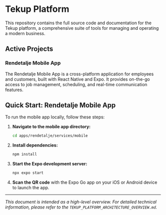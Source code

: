 # Tekup Platform

This repository contains the full source code and documentation for the Tekup platform, a comprehensive suite of tools for managing and operating a modern business.

## Active Projects

### Rendetalje Mobile App

The Rendetalje Mobile App is a cross-platform application for employees and customers, built with React Native and Expo. It provides on-the-go access to job management, scheduling, and real-time communication features.

## Quick Start: Rendetalje Mobile App

To run the mobile app locally, follow these steps:

1. **Navigate to the mobile app directory:**
    ```bash
    cd apps/rendetalje/services/mobile
    ```

2. **Install dependencies:**
    ```bash
    npm install
    ```

3. **Start the Expo development server:**
    ```bash
    npx expo start
    ```

4. **Scan the QR code** with the Expo Go app on your iOS or Android device to launch the app.

---
_This document is intended as a high-level overview. For detailed technical information, please refer to the `TEKUP_PLATFORM_ARCHITECTURE_OVERVIEW.md`._
